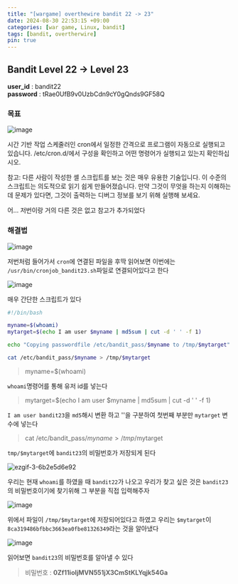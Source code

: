 ```yaml
---
title: "[wargame] overthewire bandit 22 -> 23"
date: 2024-08-30 22:53:15 +09:00
categories: [war game, Linux, bandit]
tags: [bandit, overtherwire]
pin: true
---
```


## Bandit Level 22 -> Level 23

**user_id** : bandit22<br/>
**password** : tRae0UfB9v0UzbCdn9cY0gQnds9GF58Q


### 목표

![image](https://github.com/user-attachments/assets/f561c320-8261-48f2-969e-84efe8a596f4)

시간 기반 작업 스케줄러인 cron에서 일정한 간격으로 프로그램이 자동으로 실행되고 있습니다. /etc/cron.d/에서 구성을 확인하고 어떤 명령어가 실행되고 있는지 확인하십시오.

참고: 다른 사람이 작성한 셸 스크립트를 보는 것은 매우 유용한 기술입니다. 이 수준의 스크립트는 의도적으로 읽기 쉽게 만들어졌습니다. 만약 그것이 무엇을 하는지 이해하는 데 문제가 있다면, 그것이 출력하는 디버그 정보를 보기 위해 실행해 보세요.

어... 저번이랑 거의 다른 것은 없고 참고가 추가되었다

### 해결법

![image](https://github.com/user-attachments/assets/a0862211-8068-4e25-b385-4e221b16ca35)

저번처럼 들어가서 `cron`에 연결된 파일을 후딱 읽어보면 이번에는 `/usr/bin/cronjob_bandit23.sh`파일로 연결되어있다고 한다


![image](https://github.com/user-attachments/assets/fe22702e-16a4-497d-b3ef-ab1c1af06451)

매우 간단한 스크립트가 있다

```bash
#!/bin/bash

myname=$(whoami)
mytarget=$(echo I am user $myname | md5sum | cut -d ' ' -f 1)

echo "Copying passwordfile /etc/bandit_pass/$myname to /tmp/$mytarget"

cat /etc/bandit_pass/$myname > /tmp/$mytarget
```

> myname=$(whoami)

`whoami`명령어를 통해 유저 id를 넣는다

> mytarget=$(echo I am user $myname | md5sum | cut -d ' ' -f 1)

`I am user bandit23`을 `md5`해시 변환 하고 ''을 구분하여 첫번째 부분만 `mytarget` 변수에 넣는다

> cat /etc/bandit_pass/$myname > /tmp/$mytarget

`tmp/$mytarget`에 `bandit23`의 비밀번호가 저장되게 된다

![ezgif-3-6b2e5d6e92](https://github.com/user-attachments/assets/aad031c4-edea-4b33-9c77-8c66535cc56f)

우리는 현재 `whoami`를 하였을 때 `bandit22`가 나오고 우리가 찾고 싶은 것은 `bandit23`의 비밀번호이기에 찾기위해 그 부분을 직접 입력해주자

![image](https://github.com/user-attachments/assets/7781a8df-4282-4dfa-9b6f-a9dd8db94959)

위에서 파일이 `/tmp/$mytarget`에 저장되어있다고 하였고 우리는 `$mytarget`이 `8ca319486bfbbc3663ea0fbe81326349`라는 것을 알아냈다

![image](https://github.com/user-attachments/assets/51560e85-dc0a-4bef-89dd-e4e1629fd958)

읽어보면 `bandit23`의 비밀번호를 알아낼 수 있다

> 비밀번호 : **0Zf11ioIjMVN551jX3CmStKLYqjk54Ga**

